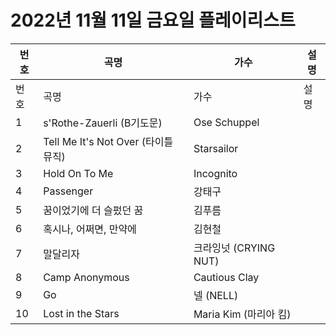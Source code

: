 # 2022년 11월 11일 금요일 플레이리스트

| 번호 | 곡명 | 가수 | 설명 |
|------|------|------|------|
| 번호 | 곡명 | 가수 | 설명 |
| 1 | s'Rothe-Zauerli (B기도문) | Ose Schuppel |  |
| 2 | Tell Me It's Not Over (타이틀 뮤직) | Starsailor |  |
| 3 | Hold On To Me | Incognito |  |
| 4 | Passenger | 강태구 |  |
| 5 | 꿈이었기에 더 슬펐던 꿈 | 김푸름 |  |
| 6 | 혹시나, 어쩌면, 만약에 | 김현철 |  |
| 7 | 말달리자 | 크라잉넛 (CRYING NUT) |  |
| 8 | Camp Anonymous | Cautious Clay |  |
| 9 | Go | 넬 (NELL) |  |
| 10 | Lost in the Stars | Maria Kim (마리아 킴) |  |
